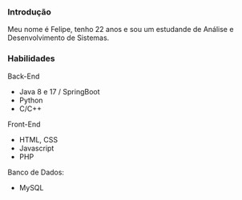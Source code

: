 ### Introdução
Meu nome é Felipe, tenho 22 anos e sou um estudande de Análise e Desenvolvimento de Sistemas.
### Habilidades
Back-End
- Java 8 e 17 / SpringBoot
- Python
- C/C++

Front-End
- HTML, CSS
- Javascript
- PHP

Banco de Dados:
- MySQL





<!--
**feo3o/feo3o** is a ✨ _special_ ✨ repository because its `README.md` (this file) appears on your GitHub profile.

Here are some ideas to get you started:

- 🔭 I’m currently working on ...
- 🌱 I’m currently learning ...
- 👯 I’m looking to collaborate on ...
- 🤔 I’m looking for help with ...
- 💬 Ask me about ...
- 📫 How to reach me: ...
- 😄 Pronouns: ...
- ⚡ Fun fact: ...
-->
